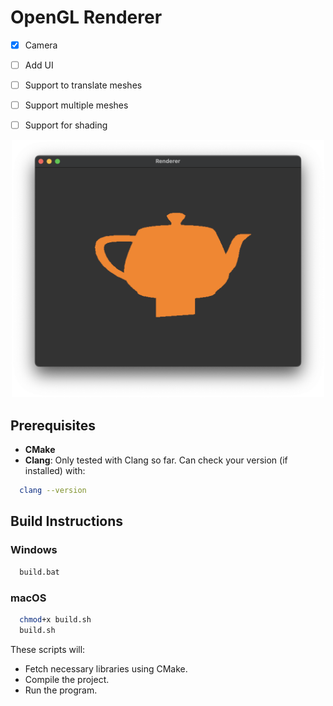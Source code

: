 # OpenGL Renderer

- [x] Camera
- [ ] Add UI
- [ ] Support to translate meshes
- [ ] Support multiple meshes
- [ ] Support for shading


<div align="center">
  <img src="util/screenshot2.png" alt="Screenshot" width="500"/>
</div>






## Prerequisites
- **CMake**
- **Clang**: Only tested with Clang so far. Can check your version (if installed) with:
```bash
  clang --version
```

## Build Instructions
### Windows
```bash
  build.bat
```
### macOS
```bash
  chmod+x build.sh
  build.sh
```

These scripts will:
- Fetch necessary libraries using CMake.
- Compile the project.
- Run the program.
